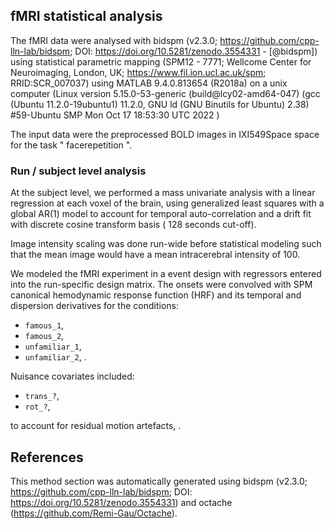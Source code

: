 ## fMRI statistical analysis

The fMRI data were analysed with bidspm (v2.3.0; https://github.com/cpp-lln-lab/bidspm; DOI: https://doi.org/10.5281/zenodo.3554331 - [@bidspm])
using statistical parametric mapping
(SPM12 - 7771; Wellcome Center for Neuroimaging, London, UK;
https://www.fil.ion.ucl.ac.uk/spm; RRID:SCR_007037)
using MATLAB 9.4.0.813654 (R2018a)
on a unix computer (Linux version 5.15.0-53-generic (build@lcy02-amd64-047) (gcc (Ubuntu 11.2.0-19ubuntu1) 11.2.0, GNU ld (GNU Binutils for Ubuntu) 2.38) #59-Ubuntu SMP Mon Oct 17 18:53:30 UTC 2022
)

The input data were the preprocessed BOLD images in IXI549Space space for the task " facerepetition ".

### Run / subject level analysis

At the subject level, we performed a mass univariate analysis with a linear
regression at each voxel of the brain, using generalized least squares with a
global  AR(1)  model to account for temporal auto-correlation
 and a drift fit with discrete cosine transform basis ( 128 seconds cut-off).

Image intensity scaling was done run-wide before statistical modeling such that
the mean image would have a mean intracerebral intensity of 100.

We modeled the fMRI experiment in a  event  design with regressors
entered into the run-specific design matrix. The onsets
were convolved with SPM canonical hemodynamic response function (HRF)
 and its temporal and dispersion derivatives for the conditions:
  - `famous_1`,
 - `famous_2`,
 - `unfamiliar_1`,
 - `unfamiliar_2`,
 .

 Nuisance covariates included:

 - `trans_?`,
 - `rot_?`,

to account for residual motion artefacts,
 .



 ## References

This method section was automatically generated using bidspm
(v2.3.0; https://github.com/cpp-lln-lab/bidspm; DOI: https://doi.org/10.5281/zenodo.3554331)
and octache (https://github.com/Remi-Gau/Octache).
